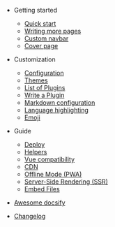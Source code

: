 - Getting started

  - [Quick start](test/配置方法.md)
  - [Writing more pages](more-pages.md)
  - [Custom navbar](custom-navbar.md)
  - [Cover page](cover.md)

- Customization

  - [Configuration](configuration.md)
  - [Themes](themes.md)
  - [List of Plugins](plugins.md)
  - [Write a Plugin](write-a-plugin.md)
  - [Markdown configuration](markdown.md)
  - [Language highlighting](language-highlight.md)
  - [Emoji](emoji.md)

- Guide

  - [Deploy](deploy.md)
  - [Helpers](helpers.md)
  - [Vue compatibility](vue.md)
  - [CDN](cdn.md)
  - [Offline Mode (PWA)](pwa.md)
  - [Server-Side Rendering (SSR)](ssr.md)
  - [Embed Files](embed-files.md)

- [Awesome docsify](awesome.md)
- [Changelog](changelog.md)